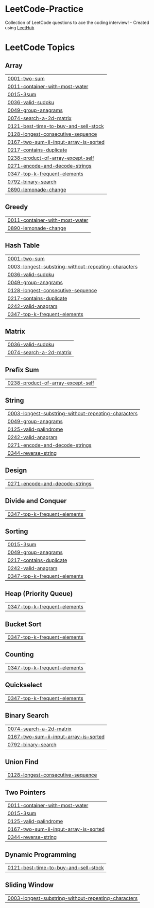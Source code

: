 # LeetCode-Practice
Collection of LeetCode questions to ace the coding interview! - Created using [LeetHub](https://github.com/QasimWani/LeetHub)

<!---LeetCode Topics Start-->
# LeetCode Topics
## Array
|  |
| ------- |
| [0001-two-sum](https://github.com/SDL101/LeetCode-Submissions/tree/master/0001-two-sum) |
| [0011-container-with-most-water](https://github.com/SDL101/LeetCode-Submissions/tree/master/0011-container-with-most-water) |
| [0015-3sum](https://github.com/SDL101/LeetCode-Submissions/tree/master/0015-3sum) |
| [0036-valid-sudoku](https://github.com/SDL101/LeetCode-Submissions/tree/master/0036-valid-sudoku) |
| [0049-group-anagrams](https://github.com/SDL101/LeetCode-Submissions/tree/master/0049-group-anagrams) |
| [0074-search-a-2d-matrix](https://github.com/SDL101/LeetCode-Submissions/tree/master/0074-search-a-2d-matrix) |
| [0121-best-time-to-buy-and-sell-stock](https://github.com/SDL101/LeetCode-Submissions/tree/master/0121-best-time-to-buy-and-sell-stock) |
| [0128-longest-consecutive-sequence](https://github.com/SDL101/LeetCode-Submissions/tree/master/0128-longest-consecutive-sequence) |
| [0167-two-sum-ii-input-array-is-sorted](https://github.com/SDL101/LeetCode-Submissions/tree/master/0167-two-sum-ii-input-array-is-sorted) |
| [0217-contains-duplicate](https://github.com/SDL101/LeetCode-Submissions/tree/master/0217-contains-duplicate) |
| [0238-product-of-array-except-self](https://github.com/SDL101/LeetCode-Submissions/tree/master/0238-product-of-array-except-self) |
| [0271-encode-and-decode-strings](https://github.com/SDL101/LeetCode-Submissions/tree/master/0271-encode-and-decode-strings) |
| [0347-top-k-frequent-elements](https://github.com/SDL101/LeetCode-Submissions/tree/master/0347-top-k-frequent-elements) |
| [0792-binary-search](https://github.com/SDL101/LeetCode-Submissions/tree/master/0792-binary-search) |
| [0890-lemonade-change](https://github.com/SDL101/LeetCode-Submissions/tree/master/0890-lemonade-change) |
## Greedy
|  |
| ------- |
| [0011-container-with-most-water](https://github.com/SDL101/LeetCode-Submissions/tree/master/0011-container-with-most-water) |
| [0890-lemonade-change](https://github.com/SDL101/LeetCode-Submissions/tree/master/0890-lemonade-change) |
## Hash Table
|  |
| ------- |
| [0001-two-sum](https://github.com/SDL101/LeetCode-Submissions/tree/master/0001-two-sum) |
| [0003-longest-substring-without-repeating-characters](https://github.com/SDL101/LeetCode-Submissions/tree/master/0003-longest-substring-without-repeating-characters) |
| [0036-valid-sudoku](https://github.com/SDL101/LeetCode-Submissions/tree/master/0036-valid-sudoku) |
| [0049-group-anagrams](https://github.com/SDL101/LeetCode-Submissions/tree/master/0049-group-anagrams) |
| [0128-longest-consecutive-sequence](https://github.com/SDL101/LeetCode-Submissions/tree/master/0128-longest-consecutive-sequence) |
| [0217-contains-duplicate](https://github.com/SDL101/LeetCode-Submissions/tree/master/0217-contains-duplicate) |
| [0242-valid-anagram](https://github.com/SDL101/LeetCode-Submissions/tree/master/0242-valid-anagram) |
| [0347-top-k-frequent-elements](https://github.com/SDL101/LeetCode-Submissions/tree/master/0347-top-k-frequent-elements) |
## Matrix
|  |
| ------- |
| [0036-valid-sudoku](https://github.com/SDL101/LeetCode-Submissions/tree/master/0036-valid-sudoku) |
| [0074-search-a-2d-matrix](https://github.com/SDL101/LeetCode-Submissions/tree/master/0074-search-a-2d-matrix) |
## Prefix Sum
|  |
| ------- |
| [0238-product-of-array-except-self](https://github.com/SDL101/LeetCode-Submissions/tree/master/0238-product-of-array-except-self) |
## String
|  |
| ------- |
| [0003-longest-substring-without-repeating-characters](https://github.com/SDL101/LeetCode-Submissions/tree/master/0003-longest-substring-without-repeating-characters) |
| [0049-group-anagrams](https://github.com/SDL101/LeetCode-Submissions/tree/master/0049-group-anagrams) |
| [0125-valid-palindrome](https://github.com/SDL101/LeetCode-Submissions/tree/master/0125-valid-palindrome) |
| [0242-valid-anagram](https://github.com/SDL101/LeetCode-Submissions/tree/master/0242-valid-anagram) |
| [0271-encode-and-decode-strings](https://github.com/SDL101/LeetCode-Submissions/tree/master/0271-encode-and-decode-strings) |
| [0344-reverse-string](https://github.com/SDL101/LeetCode-Submissions/tree/master/0344-reverse-string) |
## Design
|  |
| ------- |
| [0271-encode-and-decode-strings](https://github.com/SDL101/LeetCode-Submissions/tree/master/0271-encode-and-decode-strings) |
## Divide and Conquer
|  |
| ------- |
| [0347-top-k-frequent-elements](https://github.com/SDL101/LeetCode-Submissions/tree/master/0347-top-k-frequent-elements) |
## Sorting
|  |
| ------- |
| [0015-3sum](https://github.com/SDL101/LeetCode-Submissions/tree/master/0015-3sum) |
| [0049-group-anagrams](https://github.com/SDL101/LeetCode-Submissions/tree/master/0049-group-anagrams) |
| [0217-contains-duplicate](https://github.com/SDL101/LeetCode-Submissions/tree/master/0217-contains-duplicate) |
| [0242-valid-anagram](https://github.com/SDL101/LeetCode-Submissions/tree/master/0242-valid-anagram) |
| [0347-top-k-frequent-elements](https://github.com/SDL101/LeetCode-Submissions/tree/master/0347-top-k-frequent-elements) |
## Heap (Priority Queue)
|  |
| ------- |
| [0347-top-k-frequent-elements](https://github.com/SDL101/LeetCode-Submissions/tree/master/0347-top-k-frequent-elements) |
## Bucket Sort
|  |
| ------- |
| [0347-top-k-frequent-elements](https://github.com/SDL101/LeetCode-Submissions/tree/master/0347-top-k-frequent-elements) |
## Counting
|  |
| ------- |
| [0347-top-k-frequent-elements](https://github.com/SDL101/LeetCode-Submissions/tree/master/0347-top-k-frequent-elements) |
## Quickselect
|  |
| ------- |
| [0347-top-k-frequent-elements](https://github.com/SDL101/LeetCode-Submissions/tree/master/0347-top-k-frequent-elements) |
## Binary Search
|  |
| ------- |
| [0074-search-a-2d-matrix](https://github.com/SDL101/LeetCode-Submissions/tree/master/0074-search-a-2d-matrix) |
| [0167-two-sum-ii-input-array-is-sorted](https://github.com/SDL101/LeetCode-Submissions/tree/master/0167-two-sum-ii-input-array-is-sorted) |
| [0792-binary-search](https://github.com/SDL101/LeetCode-Submissions/tree/master/0792-binary-search) |
## Union Find
|  |
| ------- |
| [0128-longest-consecutive-sequence](https://github.com/SDL101/LeetCode-Submissions/tree/master/0128-longest-consecutive-sequence) |
## Two Pointers
|  |
| ------- |
| [0011-container-with-most-water](https://github.com/SDL101/LeetCode-Submissions/tree/master/0011-container-with-most-water) |
| [0015-3sum](https://github.com/SDL101/LeetCode-Submissions/tree/master/0015-3sum) |
| [0125-valid-palindrome](https://github.com/SDL101/LeetCode-Submissions/tree/master/0125-valid-palindrome) |
| [0167-two-sum-ii-input-array-is-sorted](https://github.com/SDL101/LeetCode-Submissions/tree/master/0167-two-sum-ii-input-array-is-sorted) |
| [0344-reverse-string](https://github.com/SDL101/LeetCode-Submissions/tree/master/0344-reverse-string) |
## Dynamic Programming
|  |
| ------- |
| [0121-best-time-to-buy-and-sell-stock](https://github.com/SDL101/LeetCode-Submissions/tree/master/0121-best-time-to-buy-and-sell-stock) |
## Sliding Window
|  |
| ------- |
| [0003-longest-substring-without-repeating-characters](https://github.com/SDL101/LeetCode-Submissions/tree/master/0003-longest-substring-without-repeating-characters) |
<!---LeetCode Topics End-->